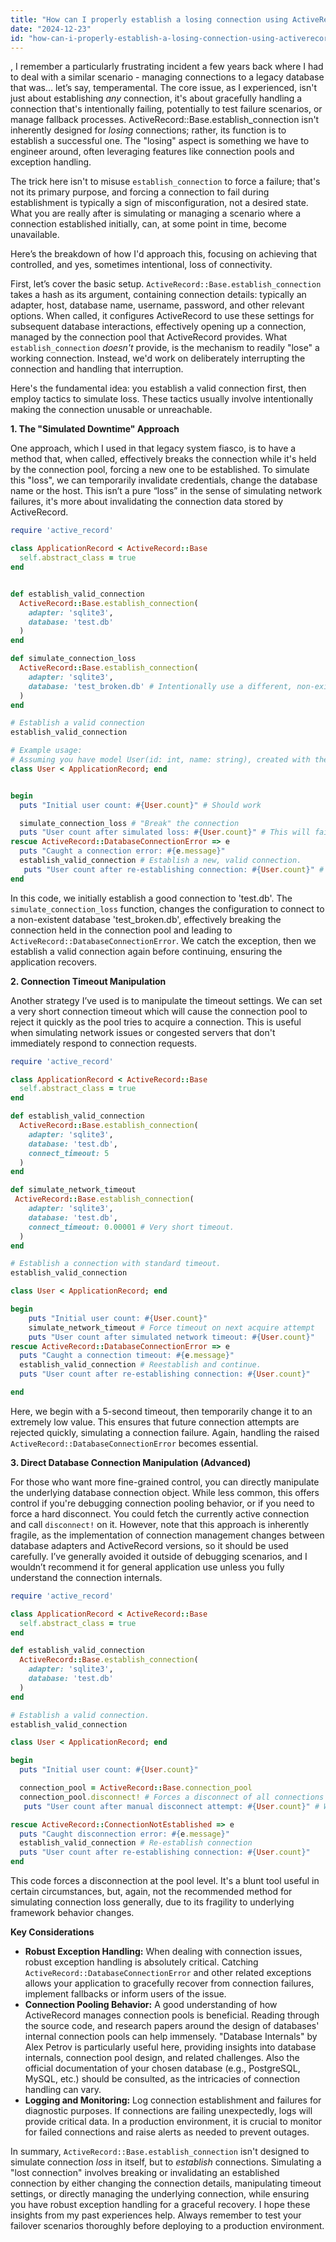 ```yaml
---
title: "How can I properly establish a losing connection using ActiveRecord::Base.establish_connection?"
date: "2024-12-23"
id: "how-can-i-properly-establish-a-losing-connection-using-activerecordbaseestablishconnection"
---
```


,  I remember a particularly frustrating incident a few years back where I had to deal with a similar scenario - managing connections to a legacy database that was… let’s say, temperamental. The core issue, as I experienced, isn't just about establishing *any* connection, it's about gracefully handling a connection that's intentionally failing, potentially to test failure scenarios, or manage fallback processes. ActiveRecord::Base.establish_connection isn't inherently designed for *losing* connections; rather, its function is to establish a successful one. The "losing" aspect is something we have to engineer around, often leveraging features like connection pools and exception handling.

The trick here isn't to misuse `establish_connection` to force a failure; that's not its primary purpose, and forcing a connection to fail during establishment is typically a sign of misconfiguration, not a desired state. What you are really after is simulating or managing a scenario where a connection established initially, can, at some point in time, become unavailable.

Here’s the breakdown of how I'd approach this, focusing on achieving that controlled, and yes, sometimes intentional, loss of connectivity.

First, let’s cover the basic setup. `ActiveRecord::Base.establish_connection` takes a hash as its argument, containing connection details: typically an adapter, host, database name, username, password, and other relevant options. When called, it configures ActiveRecord to use these settings for subsequent database interactions, effectively opening up a connection, managed by the connection pool that ActiveRecord provides. What `establish_connection` *doesn't* provide, is the mechanism to readily "lose" a working connection. Instead, we'd work on deliberately interrupting the connection and handling that interruption.

Here's the fundamental idea: you establish a valid connection first, then employ tactics to simulate loss. These tactics usually involve intentionally making the connection unusable or unreachable.

**1. The "Simulated Downtime" Approach**

One approach, which I used in that legacy system fiasco, is to have a method that, when called, effectively breaks the connection while it's held by the connection pool, forcing a new one to be established. To simulate this "loss", we can temporarily invalidate credentials, change the database name or the host. This isn’t a pure “loss” in the sense of simulating network failures, it's more about invalidating the connection data stored by ActiveRecord.

```ruby
require 'active_record'

class ApplicationRecord < ActiveRecord::Base
  self.abstract_class = true
end


def establish_valid_connection
  ActiveRecord::Base.establish_connection(
    adapter: 'sqlite3',
    database: 'test.db'
  )
end

def simulate_connection_loss
  ActiveRecord::Base.establish_connection(
    adapter: 'sqlite3',
    database: 'test_broken.db' # Intentionally use a different, non-existent database.
  )
end

# Establish a valid connection
establish_valid_connection

# Example usage:
# Assuming you have model User(id: int, name: string), created with the initial schema in test.db
class User < ApplicationRecord; end


begin
  puts "Initial user count: #{User.count}" # Should work

  simulate_connection_loss # "Break" the connection
  puts "User count after simulated loss: #{User.count}" # This will fail
rescue ActiveRecord::DatabaseConnectionError => e
  puts "Caught a connection error: #{e.message}"
  establish_valid_connection # Establish a new, valid connection.
   puts "User count after re-establishing connection: #{User.count}" # Should work again
end
```

In this code, we initially establish a good connection to 'test.db'. The `simulate_connection_loss` function, changes the configuration to connect to a non-existent database 'test_broken.db', effectively breaking the connection held in the connection pool and leading to `ActiveRecord::DatabaseConnectionError`. We catch the exception, then we establish a valid connection again before continuing, ensuring the application recovers.

**2. Connection Timeout Manipulation**

Another strategy I’ve used is to manipulate the timeout settings. We can set a very short connection timeout which will cause the connection pool to reject it quickly as the pool tries to acquire a connection. This is useful when simulating network issues or congested servers that don't immediately respond to connection requests.

```ruby
require 'active_record'

class ApplicationRecord < ActiveRecord::Base
  self.abstract_class = true
end

def establish_valid_connection
  ActiveRecord::Base.establish_connection(
    adapter: 'sqlite3',
    database: 'test.db',
    connect_timeout: 5
  )
end

def simulate_network_timeout
 ActiveRecord::Base.establish_connection(
    adapter: 'sqlite3',
    database: 'test.db',
    connect_timeout: 0.00001 # Very short timeout.
  )
end

# Establish a connection with standard timeout.
establish_valid_connection

class User < ApplicationRecord; end

begin
    puts "Initial user count: #{User.count}"
    simulate_network_timeout # Force timeout on next acquire attempt
    puts "User count after simulated network timeout: #{User.count}"
rescue ActiveRecord::DatabaseConnectionError => e
  puts "Caught a connection timeout: #{e.message}"
  establish_valid_connection # Reestablish and continue.
  puts "User count after re-establishing connection: #{User.count}"

end
```

Here, we begin with a 5-second timeout, then temporarily change it to an extremely low value. This ensures that future connection attempts are rejected quickly, simulating a connection failure. Again, handling the raised `ActiveRecord::DatabaseConnectionError` becomes essential.

**3. Direct Database Connection Manipulation (Advanced)**

For those who want more fine-grained control, you can directly manipulate the underlying database connection object. While less common, this offers control if you're debugging connection pooling behavior, or if you need to force a hard disconnect. You could fetch the currently active connection and call `disconnect!` on it. However, note that this approach is inherently fragile, as the implementation of connection management changes between database adapters and ActiveRecord versions, so it should be used carefully. I’ve generally avoided it outside of debugging scenarios, and I wouldn’t recommend it for general application use unless you fully understand the connection internals.

```ruby
require 'active_record'

class ApplicationRecord < ActiveRecord::Base
  self.abstract_class = true
end

def establish_valid_connection
  ActiveRecord::Base.establish_connection(
    adapter: 'sqlite3',
    database: 'test.db'
  )
end

# Establish a valid connection.
establish_valid_connection

class User < ApplicationRecord; end

begin
  puts "Initial user count: #{User.count}"

  connection_pool = ActiveRecord::Base.connection_pool
  connection_pool.disconnect! # Forces a disconnect of all connections
   puts "User count after manual disconnect attempt: #{User.count}" # Will likely raise an exception

rescue ActiveRecord::ConnectionNotEstablished => e
  puts "Caught disconnection error: #{e.message}"
  establish_valid_connection # Re-establish connection
  puts "User count after re-establishing connection: #{User.count}"
end

```

This code forces a disconnection at the pool level. It's a blunt tool useful in certain circumstances, but, again, not the recommended method for simulating connection loss generally, due to its fragility to underlying framework behavior changes.

**Key Considerations**

-   **Robust Exception Handling:** When dealing with connection issues, robust exception handling is absolutely critical. Catching `ActiveRecord::DatabaseConnectionError` and other related exceptions allows your application to gracefully recover from connection failures, implement fallbacks or inform users of the issue.
-   **Connection Pooling Behavior:** A good understanding of how ActiveRecord manages connection pools is beneficial. Reading through the source code, and research papers around the design of databases' internal connection pools can help immensely. "Database Internals" by Alex Petrov is particularly useful here, providing insights into database internals, connection pool design, and related challenges. Also the official documentation of your chosen database (e.g., PostgreSQL, MySQL, etc.) should be consulted, as the intricacies of connection handling can vary.
-   **Logging and Monitoring:**  Log connection establishment and failures for diagnostic purposes. If connections are failing unexpectedly, logs will provide critical data. In a production environment, it is crucial to monitor for failed connections and raise alerts as needed to prevent outages.

In summary, `ActiveRecord::Base.establish_connection` isn't designed to simulate connection *loss* in itself, but to *establish* connections. Simulating a "lost connection" involves breaking or invalidating an established connection by either changing the connection details, manipulating timeout settings, or directly managing the underlying connection, while ensuring you have robust exception handling for a graceful recovery. I hope these insights from my past experiences help. Always remember to test your failover scenarios thoroughly before deploying to a production environment.
